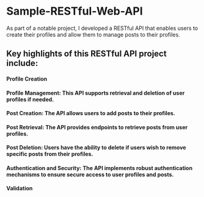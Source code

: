 # Sample-RESTful-Web-API
As part of a notable project, I developed a RESTful API that enables users to create their profiles and allow them to manage posts to their profiles.

## Key highlights of this RESTful API project include:

#### Profile Creation

#### Profile Management: This API supports retrieval and deletion of user profiles if needed.

#### Post Creation: The API allows users to add posts to their profiles.

#### Post Retrieval: The API provides endpoints to retrieve posts from user profiles.

#### Post Deletion: Users have the ability to delete if users wish to remove specific posts from their profiles.

#### Authentication and Security: The API implements robust authentication mechanisms to ensure secure access to user profiles and posts.

#### Validation
